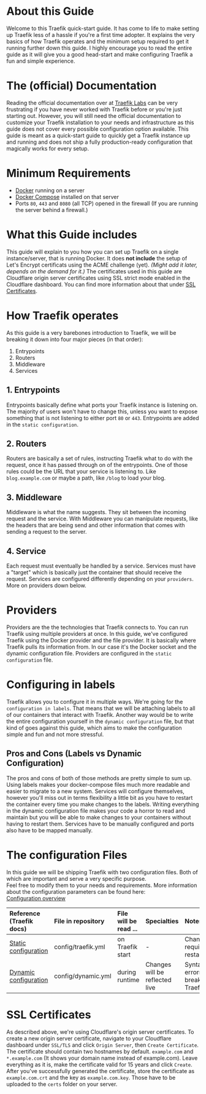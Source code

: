 # About this Guide
Welcome to this Traefik quick-start guide. It has come to life to make setting up Traefik less of a hassle if you're a first time adopter. It explains the very basics of how Traefik operates and the minimum setup required to get it running further down this guide. I highly encourage you to read the entire guide as it will give you a good head-start and make configuring Traefik a fun and simple experience.

# The (official) Documentation
Reading the official documentation over at [Traefik Labs](https://doc.traefik.io/traefik/) can be very frustrating if you have never worked with Traefik before or you're just starting out. However, you will still need the official documentation to customize your Traefik installation to your needs and infrastructure as this guide does not cover every possible configuration option available. This guide is meant as a quick-start guide to quickly get a Traefik instance up and running and does not ship a fully production-ready configuration that magically works for every setup.

# Minimum Requirements
* [Docker](https://docs.docker.com/engine/install/) running on a server
* [Docker Compose](https://docs.docker.com/compose/install/) installed on that server
* Ports `80`, `443` and `8080` (all TCP) opened in the firewall (If you are running the server behind a firewall.)

# What this Guide includes
This guide will explain to you how you can set up Traefik on a single instance/server, that is running Docker. It does **not include** the setup of Let's Encrypt certificats using the ACME challenge (yet). *(Might add it later, depends on the demand for it.)* The certificates used in this guide are Cloudflare origin server certificates using SSL strict mode enabled in the Cloudflare dashboard. You can find more information about that under [SSL Certificates](#ssl-certificates).

# How Traefik operates
As this guide is a very barebones introduction to Traefik, we will be breaking it down into four major pieces (in that order):
1. Entrypoints
2. Routers
3. Middleware
4. Services

## 1. Entrypoints
Entrypoints basically define what ports your Traefik instance is listening on. The majority of users won't have to change this, unless you want to expose something that is not listening to either port `80` or `443`. Entrypoints are added in the `static configuration`.

## 2. Routers
Routers are basically a set of rules, instructing Traefik what to do with the request, once it has passed through on of the entrypoints. One of those rules could be the URL that your service is listening to. Like `blog.example.com` or maybe a path, like `/blog` to load your blog.

## 3. Middleware
Middleware is what the name suggests. They sit between the incoming request and the service. With Middleware you can manipulate requests, like the headers that are being send and other information that comes with sending a request to the server.

## 4. Service
Each request must eventually be handled by a service. Services must have a "target" which is basically just the container that should receive the request. Services are configured differently depending on your `providers`. More on providers down below.

# Providers
Providers are the the technologies that Traefik connects to. You can run Traefik using multiple providers at once. In this guide, we've configured Traefik using the Docker provider and the file provider. It is basically where Traefik pulls its information from. In our case it's the Docker socket and the dynamic configuration file. Providers are configured in the `static configuration` file.

# Configuring in labels
Traefik allows you to configure it in multiple ways. We're going for the `configuration in labels`. That means that we will be attaching labels to all of our containers that interact with Traefik. Another way would be to write the entire configuration yourself in the `dynamic configuration` file, but that kind of goes against this guide, which aims to make the configuration simple and fun and not more stressful.

## Pros and Cons (Labels vs Dynamic Configuration)
The pros and cons of both of those methods are pretty simple to sum up. Using labels makes your docker-compose files much more readable and easier to migrate to a new system. Services will configure themselves, however you'll miss out in terms flexibility a little bit as you have to restart the container every time you make changes to the labels. Writing everything in the dynamic configuration file makes your code a horror to read and maintain but you will be able to make changes to your containers without having to restart them. Services have to be manually configured and ports also have to be mapped manually.

# The configuration Files
In this guide we will be shipping Traefik with two configuration files. Both of which are important and serve a very specific purpose.<br>
Feel free to modify them to your needs and requirements. More information about the configuration parameters can be found here:<br>
[Configuration overview](https://doc.traefik.io/traefik/getting-started/configuration-overview/)

| Reference (Traefik docs) | File in repository | File will be read ... | Specialties | Notes |
| :----------------------- | :----------------- | :-------------------- | :---------- | :---- |
| [Static configuration](https://doc.traefik.io/traefik/getting-started/configuration-overview/#the-static-configuration) | config/traefik.yml | on Traefik start | - | Changes require a restart |
| [Dynamic configuration](https://doc.traefik.io/traefik/getting-started/configuration-overview/#the-dynamic-configuration) | config/dynamic.yml | during runtime | Changes will be reflected live | Syntactical errors break Traefik |

# SSL Certificates
As described above, we're using Cloudflare's origin server certificates. To create a new origin server certificate, navigate to your Cloudflare dashboard under `SSL/TLS` and click `Origin Server`, then `Create Certificate`. The certificate should contain two hostnames by default. `example.com` and `*.example.com` (It shows your domain name instead of example.com). Leave everything as it is, make the certificate valid for 15 years and click `Create`. After you've successfully generated the certificate, store the certificate as `example.com.crt` and the key as `example.com.key`. Those have to be uploaded to the `certs` folder on your server.
